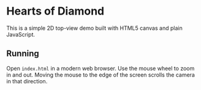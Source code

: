 # Hearts of Diamond

This is a simple 2D top-view demo built with HTML5 canvas and plain JavaScript.

## Running

Open `index.html` in a modern web browser. Use the mouse wheel to zoom in and out. Moving the mouse to the edge of the screen scrolls the camera in that direction.
